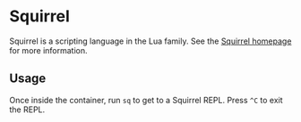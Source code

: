 # Squirrel

Squirrel is a scripting language in the Lua family. See the [Squirrel homepage](http://squirrel-lang.org/) for more information.

## Usage

Once inside the container, run `sq` to get to a Squirrel REPL. Press `^C` to exit the REPL.